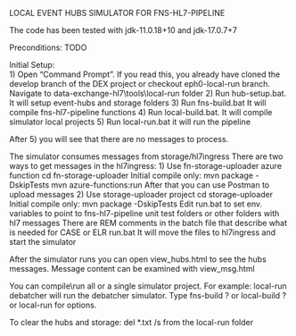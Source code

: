 LOCAL EVENT HUBS SIMULATOR FOR FNS-HL7-PIPELINE 

The code has been tested with jdk-11.0.18+10 and jdk-17.0.7+7

Preconditions:
TODO

Initial Setup:    
    1)  Open “Command Prompt”. 
           If you read this, you already have cloned the develop branch of the DEX project or checkout eph0-local-run branch.
           Navigate to data-exchange-hl7\tools\local-run folder
    2)  Run hub-setup.bat. It will setup event-hubs and storage folders
    3)  Run fns-build.bat It will compile fns-hl7-pipeline functions
    4)  Run local-build.bat. It will compile simulator local projects
    5)  Run local-run.bat it will run the pipeline

After 5) you will see that there are no messages to process.

The simulator consumes messages from storage/hl7ingress
There are two ways to get messages in the hl7ingress:
    1)  Use fn-storage-uploader azure function
          cd fn-storage-uploader
          Initial compile only: mvn package -DskipTests
          mvn azure-functions:run
          After that you can use Postman to upload messages
    2)  Use storage-uploader project
          cd storage-uploader
          Initial compile only: mvn package -DskipTests
          Edit run.bat to set env. variables to point to fns-hl7-pipeline unit test folders or other folders with hl7 messages
          There are REM comments in the batch file that describe what is needed for CASE or ELR
          run.bat
          It will move the files to hl7ingress and start the simulator

After the simulator runs you can open view_hubs.html to see the hubs messages.
Message content can be examined with view_msg.html

You can compile\run all or a single simulator project.
For example: local-run debatcher will run the debatcher simulator.
Type fns-build ? or local-build ? or local-run for options.

To clear the hubs and storage: del *.txt /s  from the local-run folder
